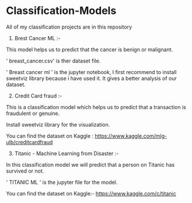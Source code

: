 # Classification-Models

All of my classification projects are in this repository

1. Brest Cancer ML :-

This model helps us to predict that the cancer is benign or malignant.

' breast_cancer.csv' is ther dataset file.

' Breast cancer ml ' is the jupyter notebook, I first recommend to install sweetviz library because i have used it. It gives a better analysis of our dataset.


2. Credit Card fraud :-

This is a classification model which helps us to predict that a transaction is fraudulent or genuine.

Install sweetviz library for the visualization. 

You can find the dataset on Kaggle :  https://www.kaggle.com/mlg-ulb/creditcardfraud


3. Titanic - Machine Learning from Disaster :-

In this classification model we will predict that a person on Titanic has survived or not.

' TITANIC ML ' is the jupyter file for the model.

You can find the dataset on Kaggle:- https://www.kaggle.com/c/titanic





